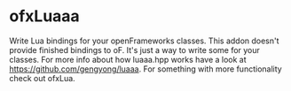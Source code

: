 # ofxLuaaa
Write Lua bindings for your openFrameworks classes.
This addon doesn't provide finished bindings to oF. It's just a way to write some for your classes.
For more info about how luaaa.hpp works have a look at https://github.com/gengyong/luaaa.
For something with more functionality check out ofxLua.
